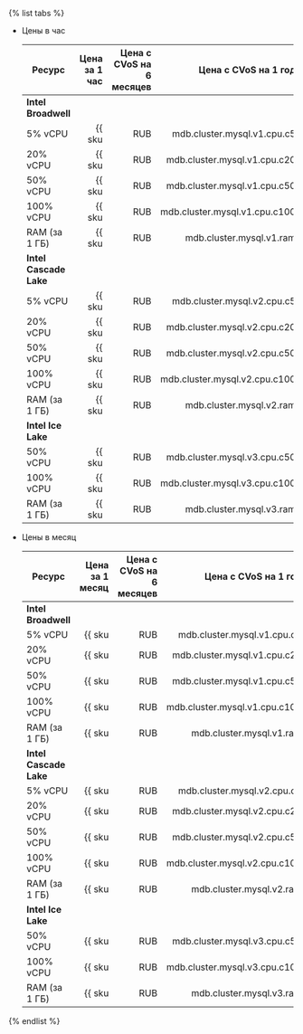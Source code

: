 {% list tabs %}

- Цены в час

    | Ресурс        | Цена за 1 час                                      | Цена с CVoS на 6 месяцев                                                        | Цена с CVoS на 1 год                                                            |
    |---------------|---------------------------------------------------:|--------------------------------------------------------------------------------:|--------------------------------------------------------------------------------:|
    | **Intel Broadwell**                                                                                                                                                                                                                    |
    | 5% vCPU       | {{ sku|RUB|mdb.cluster.mysql.v1.cpu.c5|string }}   | −                                                                               | −                                                                               |
    | 20% vCPU      | {{ sku|RUB|mdb.cluster.mysql.v1.cpu.c20|string }}  | −                                                                               | −                                                                               |
    | 50% vCPU      | {{ sku|RUB|mdb.cluster.mysql.v1.cpu.c50|string }}  | −                                                                               | −                                                                               |
    | 100% vCPU     | {{ sku|RUB|mdb.cluster.mysql.v1.cpu.c100|string }} | −                                                                               | −                                                                               |
    | RAM (за 1 ГБ) | {{ sku|RUB|mdb.cluster.mysql.v1.ram|string }}      | −                                                                               | −                                                                               |
    | **Intel Cascade Lake**                                                                                                                                                                                                                 |
    | 5% vCPU       | {{ sku|RUB|mdb.cluster.mysql.v2.cpu.c5|string }}   | −                                                                               | −                                                                               |
    | 20% vCPU      | {{ sku|RUB|mdb.cluster.mysql.v2.cpu.c20|string }}  | −                                                                               | −                                                                               |
    | 50% vCPU      | {{ sku|RUB|mdb.cluster.mysql.v2.cpu.c50|string }}  | −                                                                               | −                                                                               |
    | 100% vCPU     | {{ sku|RUB|mdb.cluster.mysql.v2.cpu.c100|string }} | {{ sku|RUB|v1.commitment.selfcheckout.m6.mdb.mysql.cpu.c100.v2|string }} (-15%) | {{ sku|RUB|v1.commitment.selfcheckout.y1.mdb.mysql.cpu.c100.v2|string }} (-22%) |
    | RAM (за 1 ГБ) | {{ sku|RUB|mdb.cluster.mysql.v2.ram|string }}      | {{ sku|RUB|v1.commitment.selfcheckout.m6.mdb.mysql.ram.v2|string }} (-15%)      | {{ sku|RUB|v1.commitment.selfcheckout.y1.mdb.mysql.ram.v2|string }} (-22%)      |
    | **Intel Ice Lake**                                                                                                                                                                                                                     |
    | 50% vCPU      | {{ sku|RUB|mdb.cluster.mysql.v3.cpu.c50|string }}  | −                                                                               | −                                                                               |
    | 100% vCPU     | {{ sku|RUB|mdb.cluster.mysql.v3.cpu.c100|string }} | {{ sku|RUB|v1.commitment.selfcheckout.m6.mdb.mysql.cpu.c100.v3|string }} (-15%) | {{ sku|RUB|v1.commitment.selfcheckout.y1.mdb.mysql.cpu.c100.v3|string }} (-22%) |
    | RAM (за 1 ГБ) | {{ sku|RUB|mdb.cluster.mysql.v3.ram|string }}      | {{ sku|RUB|v1.commitment.selfcheckout.m6.mdb.mysql.ram.v3|string }} (-15%)      | {{ sku|RUB|v1.commitment.selfcheckout.y1.mdb.mysql.ram.v3|string }} (-22%)      |

- Цены в месяц

    | Ресурс        | Цена за 1 месяц                                          | Цена с CVoS на 6 месяцев                                                              | Цена с CVoS на 1 год                                                                  |
    |---------------|---------------------------------------------------------:|--------------------------------------------------------------------------------------:|--------------------------------------------------------------------------------------:|
    | **Intel Broadwell**                                                                                                                                                                                                                                      |
    | 5% vCPU       | {{ sku|RUB|mdb.cluster.mysql.v1.cpu.c5|month|string }}   | −                                                                                     | −                                                                                     |
    | 20% vCPU      | {{ sku|RUB|mdb.cluster.mysql.v1.cpu.c20|month|string }}  | −                                                                                     | −                                                                                     |
    | 50% vCPU      | {{ sku|RUB|mdb.cluster.mysql.v1.cpu.c50|month|string }}  | −                                                                                     | −                                                                                     |
    | 100% vCPU     | {{ sku|RUB|mdb.cluster.mysql.v1.cpu.c100|month|string }} | −                                                                                     | −                                                                                     |
    | RAM (за 1 ГБ) | {{ sku|RUB|mdb.cluster.mysql.v1.ram|month|string }}      | −                                                                                     | −                                                                                     |
    | **Intel Cascade Lake**                                                                                                                                                                                                                                   |
    | 5% vCPU       | {{ sku|RUB|mdb.cluster.mysql.v2.cpu.c5|month|string }}   | −                                                                                     | −                                                                                     |
    | 20% vCPU      | {{ sku|RUB|mdb.cluster.mysql.v2.cpu.c20|month|string }}  | −                                                                                     | −                                                                                     |
    | 50% vCPU      | {{ sku|RUB|mdb.cluster.mysql.v2.cpu.c50|month|string }}  | −                                                                                     | −                                                                                     |
    | 100% vCPU     | {{ sku|RUB|mdb.cluster.mysql.v2.cpu.c100|month|string }} | {{ sku|RUB|v1.commitment.selfcheckout.m6.mdb.mysql.cpu.c100.v2|month|string }} (-15%) | {{ sku|RUB|v1.commitment.selfcheckout.y1.mdb.mysql.cpu.c100.v2|month|string }} (-22%) |
    | RAM (за 1 ГБ) | {{ sku|RUB|mdb.cluster.mysql.v2.ram|month|string }}      | {{ sku|RUB|v1.commitment.selfcheckout.m6.mdb.mysql.ram.v2|month|string }} (-15%)      | {{ sku|RUB|v1.commitment.selfcheckout.y1.mdb.mysql.ram.v2|month|string }} (-22%)      |
    | **Intel Ice Lake**                                                                                                                                                                                                                                       |
    | 50% vCPU      | {{ sku|RUB|mdb.cluster.mysql.v3.cpu.c50|month|string }}  | −                                                                                     | −                                                                                     |
    | 100% vCPU     | {{ sku|RUB|mdb.cluster.mysql.v3.cpu.c100|month|string }} | {{ sku|RUB|v1.commitment.selfcheckout.m6.mdb.mysql.cpu.c100.v3|month|string }} (-15%) | {{ sku|RUB|v1.commitment.selfcheckout.y1.mdb.mysql.cpu.c100.v3|month|string }} (-22%) |
    | RAM (за 1 ГБ) | {{ sku|RUB|mdb.cluster.mysql.v3.ram|month|string }}      | {{ sku|RUB|v1.commitment.selfcheckout.m6.mdb.mysql.ram.v3|month|string }} (-15%)      | {{ sku|RUB|v1.commitment.selfcheckout.y1.mdb.mysql.ram.v3|month|string }} (-22%)      |

{% endlist %}
